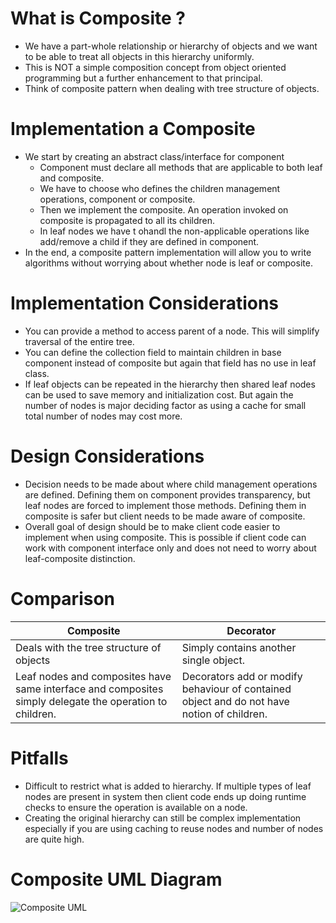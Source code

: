 # What is Composite ?

* We have a part-whole relationship or hierarchy of objects and we want to be able to treat all objects in this hierarchy uniformly.
* This is NOT a simple composition concept from object oriented programming but a further enhancement to that principal.
* Think of composite pattern when dealing with tree structure of objects.

# Implementation a Composite

* We start by creating an abstract class/interface for component
    * Component must declare all methods that are applicable to both leaf and composite.
    * We have to choose who defines the children management operations, component or composite.
    * Then we implement the composite. An operation invoked on composite is propagated to all its children.
    * In leaf nodes we have t ohandl the non-applicable operations like add/remove a child if they are defined in component.
* In the end, a composite pattern implementation will allow you to write algorithms without worrying about whether node is leaf or composite.

# Implementation Considerations

* You can provide a method to access parent of a node. This will simplify traversal of the entire tree.
* You can define the collection field to maintain children in base component instead of composite but again that field has no use in leaf class.
* If leaf objects can be repeated in the hierarchy then shared leaf nodes can be used to save memory and initialization cost.
But again the number of nodes is major deciding factor as using a cache for small total number of nodes may cost more.

# Design Considerations

* Decision needs to be made about where child management operations are defined. Defining them on component provides transparency, 
but leaf nodes are forced to implement those methods. Defining them in composite is safer but client needs to be made aware of composite.
* Overall goal of design should be to make client code easier to implement when using composite. This is possible if 
client code can work with component interface only and does not need to worry about leaf-composite distinction.

# Comparison 

Composite | Decorator
------------- | -------------
Deals with the tree structure of objects | Simply contains another single object.
Leaf nodes and composites have same interface and composites simply delegate the operation to children. | Decorators add or modify behaviour of contained object and do not have notion of children.

# Pitfalls

* Difficult to restrict what is added to hierarchy. If multiple types of leaf nodes are present in system  then client code ends up doing runtime checks to ensure the operation is available on a node.
* Creating the original hierarchy can still be complex implementation especially if you are using caching to reuse nodes and number of nodes are quite high.

# Composite UML Diagram

![Composite UML](https://github.com/ugurcancetin/Design-Patterns-Java8/blob/master/Structural%20DPs/Composite-DP/composite.PNG)
